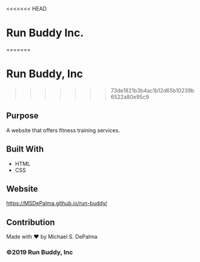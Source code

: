 <<<<<<< HEAD

# Run Buddy Inc.
=======
# Run Buddy, Inc
>>>>>>> 73de1821b3b4ac1b12d65b10239b6522a80e95c9

## Purpose
A website that offers fitness training services. 

## Built With
* HTML
* CSS

## Website
https://MSDePalma.github.io/run-buddy/

## Contribution
Made with ❤️ by Michael S. DePalma

### ©️2019 Run Buddy, Inc 
